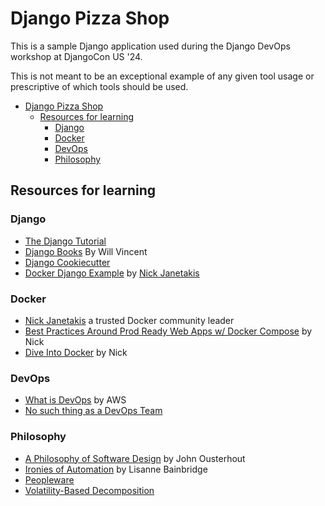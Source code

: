 # Django Pizza Shop

This is a sample Django application used during the Django DevOps workshop
at DjangoCon US '24.

This is not meant to be an exceptional example of any given tool usage
or prescriptive of which tools should be used.

- [Django Pizza Shop](#django-pizza-shop)
  - [Resources for learning](#resources-for-learning)
    - [Django](#django)
    - [Docker](#docker)
    - [DevOps](#devops)
    - [Philosophy](#philosophy)

## Resources for learning

### Django

- [The Django Tutorial][django-tut]
- [Django Books][django-books] By Will Vincent
- [Django Cookiecutter][django-cookiecutter]
- [Docker Django Example][docker-django] by [Nick Janetakis][nick]

### Docker

- [Nick Janetakis][nick] a trusted Docker community leader
- [Best Practices Around Prod Ready Web Apps w/ Docker Compose][compose-prod] by Nick
- [Dive Into Docker][dive-docker] by Nick

### DevOps

- [What is DevOps][devops-what-aws] by AWS
- [No such thing as a DevOps Team][devops-no-such-thing]

### Philosophy

- [A Philosophy of Software Design][philo] by John Ousterhout
- [Ironies of Automation][auto-irony] by Lisanne Bainbridge
- [Peopleware][peopleware]
- [Volatility-Based Decomposition][volatility]

[auto-irony]: https://www.complexcognition.co.uk/2021/06/ironies-of-automation.html?lr=1718122232909
[compose-prod]: https://nickjanetakis.com/blog/best-practices-around-production-ready-web-apps-with-docker-compose
[devops-no-such-thing]: https://www.thoughtworks.com/insights/blog/there-no-such-thing-devops-team
[devops-what-aws]: https://aws.amazon.com/devops/what-is-devops/
[dive-docker]: https://diveintodocker.com/
[django-books]: https://wsvincent.com/best-django-books/
[django-cookiecutter]: https://cookiecutter-django.readthedocs.io/en/latest/
[django-tut]: https://docs.djangoproject.com/en/5.1/intro/tutorial01/
[docker-django]: https://github.com/nickjj/docker-django-example
[nick]: https://nickjanetakis.com/
[peopleware]: https://en.wikipedia.org/wiki/Peopleware:_Productive_Projects_and_Teams
[philo]: https://web.stanford.edu/~ouster/cgi-bin/aposd.php
[volatility]: https://www.informit.com/articles/article.aspx?p=2995357&seqNum=2

